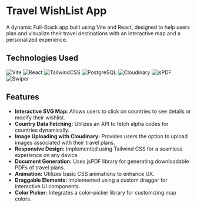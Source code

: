 # Travel WishList App

A dynamic Full-Stack app built using Vite and React, designed to help users plan and visualize their travel destinations with an interactive map and a personalized experience.

## Technologies Used

![Vite](https://img.shields.io/badge/Vite-B73BFE?style=flat&logo=vite&logoColor=FFD62E)
![React](https://img.shields.io/badge/React-20232A?style=flat&logo=react&logoColor=61DAFB)
![TailwindCSS](https://img.shields.io/badge/Tailwind_CSS-06B6D4?style=flat&logo=tailwind-css&logoColor=white)
![PostgreSQL](https://img.shields.io/badge/PostgreSQL-316192?style=flat&logo=postgresql&logoColor=white)
![Cloudinary](https://img.shields.io/badge/Cloudinary-3448C5?style=flat&logo=Cloudinary&logoColor=white)
![jsPDF](https://img.shields.io/badge/jsPDF-E34F26?style=flat&logo=pdf&logoColor=white)
![Swiper](https://img.shields.io/badge/Swiper-6332F6?style=flat&logo=swiper&logoColor=white)

## Features

- **Interactive SVG Map:** Allows users to click on countries to see details or modify their wishlist.
- **Country Data Fetching:** Utilizes an API to fetch alpha codes for countries dynamically.
- **Image Uploading with Cloudinary:** Provides users the option to upload images associated with their travel plans.
- **Responsive Design:** Implemented using Tailwind CSS for a seamless experience on any device.
- **Document Generation:** Uses jsPDF library for generating downloadable PDFs of travel plans.
- **Animation:** Utilizes basic CSS animations to enhance UX.
- **Draggable Elements:** Implemented using a custom dragger for interactive UI components.
- **Color Picker:** Integrates a color-picker library for customizing map colors.
